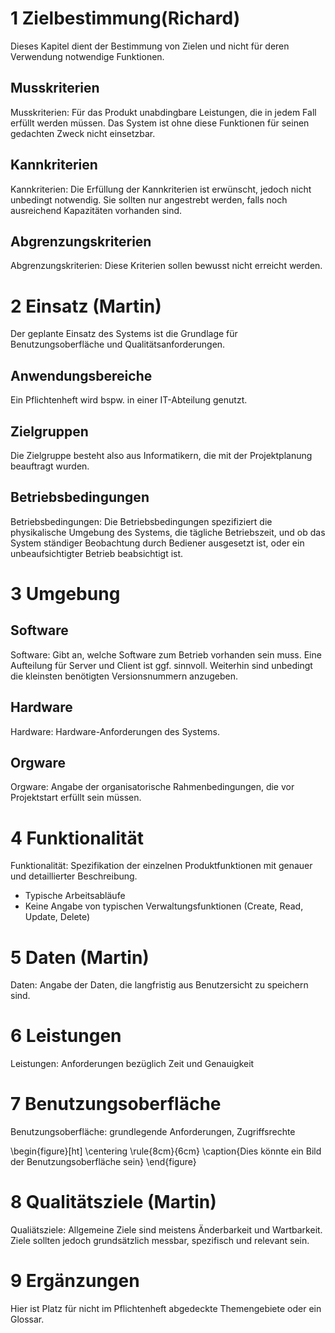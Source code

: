 # 1 Zielbestimmung(Richard)
Dieses Kapitel dient der Bestimmung von Zielen und nicht für deren Verwendung
notwendige Funktionen.
 
## Musskriterien
Musskriterien: Für das Produkt unabdingbare Leistungen, die in jedem Fall
erfüllt werden müssen. Das System ist ohne diese Funktionen für seinen
gedachten Zweck nicht einsetzbar.
 
## Kannkriterien
Kannkriterien: Die Erfüllung der Kannkriterien ist erwünscht, jedoch nicht
unbedingt notwendig. Sie sollten nur angestrebt werden, falls noch ausreichend
Kapazitäten vorhanden sind.
 
## Abgrenzungskriterien
Abgrenzungskriterien: Diese Kriterien sollen bewusst nicht erreicht werden.

# 2 Einsatz (Martin)
Der geplante Einsatz des Systems ist die Grundlage für Benutzungsoberfläche und
Qualitätsanforderungen.
 
## Anwendungsbereiche
Ein Pflichtenheft wird bspw. in einer IT-Abteilung genutzt.
 
## Zielgruppen
Die Zielgruppe besteht also aus Informatikern, die mit der Projektplanung
beauftragt wurden.
 
## Betriebsbedingungen
Betriebsbedingungen: Die Betriebsbedingungen spezifiziert die physikalische
Umgebung des Systems, die tägliche Betriebszeit, und ob das System ständiger
Beobachtung durch Bediener ausgesetzt ist, oder ein unbeaufsichtigter Betrieb
beabsichtigt ist.
 
# 3 Umgebung 
 
## Software
Software: Gibt an, welche Software zum Betrieb vorhanden sein muss. Eine
Aufteilung für Server und Client ist ggf. sinnvoll. Weiterhin sind unbedingt die
kleinsten benötigten Versionsnummern anzugeben.
 
## Hardware
Hardware: Hardware-Anforderungen des Systems.
 
## Orgware
Orgware: Angabe der organisatorische Rahmenbedingungen, die vor Projektstart
erfüllt sein müssen.
 
# 4 Funktionalität
Funktionalität: Spezifikation der einzelnen Produktfunktionen mit genauer und
detaillierter Beschreibung.
 
* Typische Arbeitsabläufe
* Keine Angabe von typischen Verwaltungsfunktionen (Create, Read, Update, Delete)

 
# 5 Daten (Martin)
Daten: Angabe der Daten, die langfristig aus Benutzersicht zu speichern sind.
 
# 6 Leistungen
Leistungen: Anforderungen bezüglich Zeit und Genauigkeit
 
# 7 Benutzungsoberfläche
Benutzungsoberfläche: grundlegende Anforderungen, Zugriffsrechte
 
\begin{figure}[ht]
  \centering
  \rule{8cm}{6cm}
  \caption{Dies könnte ein Bild der Benutzungsoberfläche sein}
\end{figure}
 
# 8 Qualitätsziele (Martin)
Qualiätsziele: Allgemeine Ziele sind meistens Änderbarkeit und Wartbarkeit.
Ziele sollten jedoch grundsätzlich messbar, spezifisch und relevant sein.
 
# 9 Ergänzungen 
Hier ist Platz für nicht im Pflichtenheft abgedeckte Themengebiete oder ein
Glossar.
